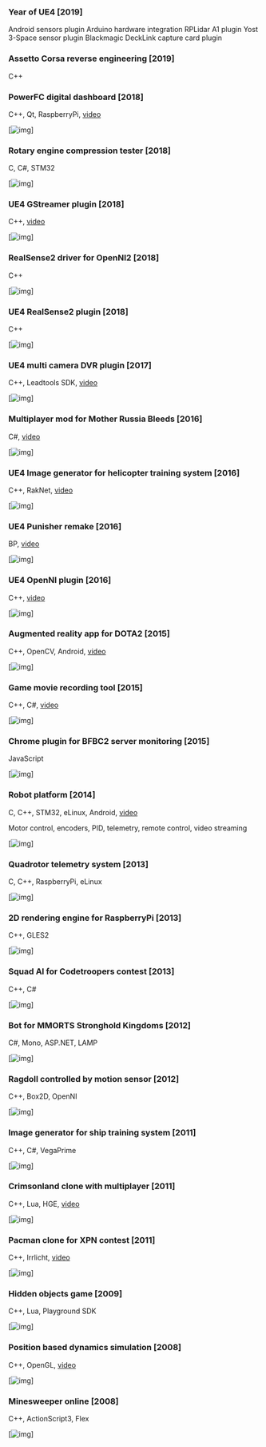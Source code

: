 
### Year of UE4 [2019]

Android sensors plugin
Arduino hardware integration
RPLidar A1 plugin
Yost 3-Space sensor plugin
Blackmagic DeckLink capture card plugin

### Assetto Corsa reverse engineering [2019]

C++

### PowerFC digital dashboard [2018]

C++, Qt, RaspberryPi, [video](https://www.youtube.com/watch?v=ydlUFpkKHHQ)

[![img](img/rx7-dash.jpg)]

### Rotary engine compression tester [2018]

C, C#, STM32

[![img](img/rekt1.jpg)]

### UE4 GStreamer plugin [2018]

C++, [video](https://www.youtube.com/watch?v=eCLCdaSIxBA)

[![img](img/ue4-gstreamer.jpg)]

### RealSense2 driver for OpenNI2 [2018]

C++

[![img](img/rs2-oni-driver.jpg)]

### UE4 RealSense2 plugin [2018]

C++

[![img](img/ue4-realsense.jpg)]

### UE4 multi camera DVR plugin [2017]

C++, Leadtools SDK, [video](https://youtu.be/WmC1f3ctCck)

[![img](img/ue-dvr-1.jpg)]

### Multiplayer mod for Mother Russia Bleeds [2016]

C#, [video](https://youtu.be/FMiY1QO8nvo)

[![img](img/mrb1.jpg)]

### UE4 Image generator for helicopter training system [2016]

C++, RakNet, [video](https://www.youtube.com/watch?v=MFQ4Z8JBNjY)

[![img](img/h4.jpg)]

### UE4 Punisher remake [2016]

BP, [video](https://youtu.be/bAQ50G9Cz6U)

[![img](img/pu_2.jpg)]

### UE4 OpenNI plugin [2016]

C++, [video](https://youtu.be/RC-qtsRBQ6g)

[![img](img/ue4-ni.jpg)]

### Augmented reality app for DOTA2 [2015]

C++, OpenCV, Android, [video](https://www.youtube.com/watch?v=CLN2cCn6FqY)

[![img](img/imbapick2.jpg)]

### Game movie recording tool [2015]

C++, C#, [video](https://www.youtube.com/watch?v=SFS9CT7n8Ps)

[![img](img/bcam.jpg)]

### Chrome plugin for BFBC2 server monitoring [2015]

JavaScript

[![img](img/bfbcmon.jpg)]

### Robot platform [2014]

C, C++, STM32, eLinux, Android, [video](https://www.youtube.com/watch?v=fAfRT1DMnEk)

Motor control, encoders, PID, telemetry, remote control, video streaming

[![img](img/robo-v1-5.jpg)]

### Quadrotor telemetry system [2013]

C, C++, RaspberryPi, eLinux

[![img](img/q-v4-8.jpg)]

### 2D rendering engine for RaspberryPi [2013]
 
C++, GLES2

[![img](img/rpi-rgbd-1.jpg)]

### Squad AI for Codetroopers contest [2013]
 
C++, C#

[![img](img/ai02.jpg)]

### Bot for MMORTS Stronghold Kingdoms [2012]

C#, Mono, ASP.NET, LAMP

[![img](img/shk1.jpg)]

### Ragdoll controlled by motion sensor [2012]

C++, Box2D, OpenNI

[![img](img/sensorgame.jpg)]

### Image generator for ship training system [2011]

C++, C#, VegaPrime

[![img](img/navy1.jpg)]

### Crimsonland clone with multiplayer [2011]

C++, Lua, HGE, [video](https://www.youtube.com/watch?v=VSnM0xXw5oA)

[![img](img/crimson4.jpg)]

### Pacman clone for XPN contest [2011]
 
C++, Irrlicht, [video](https://www.youtube.com/watch?v=tcP1Ofe73r4)

[![img](img/xpn4.jpg)]

### Hidden objects game [2009]
 
C++, Lua, Playground SDK

[![img](img/mi1.jpg)]

### Position based dynamics simulation [2008]

C++, OpenGL, [video](https://www.youtube.com/watch?v=0ndrp_TOmK4)

[![img](img/deformation1.jpg)]

### Minesweeper online [2008]

C++, ActionScript3, Flex

[![img](img/mp4.jpg)]
